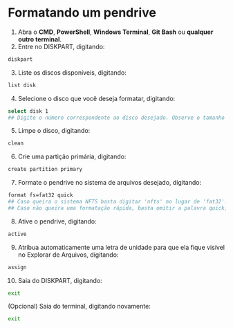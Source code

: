 # Formatando um pendrive

1. Abra o **CMD**, **PowerShell**, **Windows Terminal**, **Git Bash** ou **qualquer outro terminal**.
2. Entre no DISKPART, digitando: 

```bash
diskpart
```

3. Liste os discos disponíveis, digitando: 

```bash
list disk
```

4. Selecione o disco que você deseja formatar, digitando:

```bash
select disk 1
## Digite o número correspondente ao disco desejado. Observe o tamanho do volume do disco.
```

5. Limpe o disco, digitando:

```bash
clean
```

6. Crie uma partição primária, digitando:

```bash
create partition primary
```

7. Formate o pendrive no sistema de arquivos desejado, digitando:

```bash
format fs=fat32 quick
## Caso queira o sistema NFTS basta digitar 'nfts' no lugar de 'fat32'.
## Caso não queira uma formatação rápida, basta omitir a palavra quick, a formatação vai demorar mais.
```

8. Ative o pendrive, digitando:

```bash
active
```

9. Atribua automaticamente uma letra de unidade para que ela fique visível no Explorar de Arquivos, digitando:

```bash
assign
```

10. Saia do DISKPART, digitando:

```bash
exit
```

(Opcional) Saia do terminal, digitando novamente:

```bash
exit
```